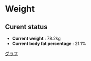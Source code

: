# Weight

## Curent status
- **Current weight** : 78.2kg
- **Current body fat percentage** : 21.1%

[グラフ](http://yasuharu519.github.io/Weight/)


